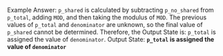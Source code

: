 Example Answer:
`p_shared` is calculated by subtracting `p_no_shared` from `p_total`, adding `MOD`, and then taking the modulus of `MOD`. The previous values of `p_total` and `denominator` are unknown, so the final value of `p_shared` cannot be determined. Therefore, the Output State is: `p_total` is assigned the value of `denominator`.
Output State: **`p_total` is assigned the value of `denominator`**